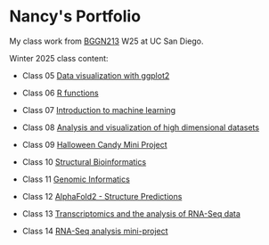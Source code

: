 # Nancy's Portfolio
My class work from [BGGN213](https://bioboot.github.io/bggn213_W25/schedule/#15) W25 at UC San Diego.


Winter 2025 class content:


- Class 05 [Data visualization with ggplot2](https://github.com/nleonrivera/bggn213_github/blob/main/class05/class05.Rproj)

- Class 06 [R functions](https://github.com/nleonrivera/bggn213_github/blob/main/class06/class06.Rproj)

- Class 07 [Introduction to machine learning](https://github.com/nleonrivera/bggn213_github/blob/main/Class07/Class07.Rproj)

- Class 08 [Analysis and visualization of high dimensional datasets](https://github.com/nleonrivera/bggn213_github/blob/main/Class08/Class08lab.pdf)

- Class 09 [Halloween Candy Mini Project](https://github.com/nleonrivera/bggn213_github/blob/main/Class07/Class07.Rproj)

- Class 10 [Structural Bioinformatics](https://github.com/nleonrivera/bggn213_github/blob/main/class10/class%2010.Rproj)

- Class 11 [Genomic Informatics](https://github.com/nleonrivera/bggn213_github/blob/main/class12/Class11_genomics_lab.pdf)

- Class 12 [AlphaFold2 - Structure Predictions](https://github.com/nleonrivera/bggn213_github/blob/main/class12/class%2012.Rproj)

- Class 13 [Transcriptomics and the analysis of RNA-Seq data](https://github.com/nleonrivera/bggn213_github/blob/main/class13/class13-lab.pdf)

- Class 14 [RNA-Seq analysis mini-project](https://github.com/nleonrivera/bggn213_github/blob/main/class13/Class-14.pdf)

